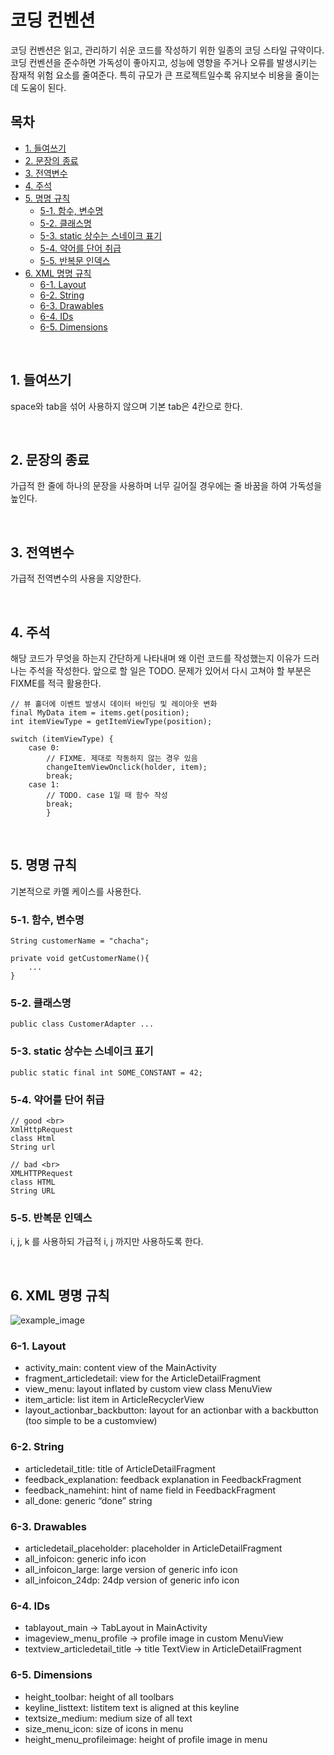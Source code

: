 # 코딩 컨벤션 
코딩 컨벤션은 읽고, 관리하기 쉬운 코드를 작성하기 위한 일종의 코딩 스타일 규약이다. 코딩 컨벤션을 준수하면 가독성이 좋아지고, 성능에 영향을 주거나 오류를 발생시키는 잠재적 위험 요소를 줄여준다. 특히 규모가 큰 프로젝트일수록 유지보수 비용을 줄이는 데 도움이 된다.
<br>

## 목차
  * [1. 들여쓰기](#1-----)
  * [2. 문장의 종료](#2-------)
  * [3. 전역변수](#3-----)
  * [4. 주석](#4---)
  * [5. 명명 규칙](#5------)
    + [5-1. 함수, 변수명](#5-1--------)
    + [5-2. 클래스명](#5-2-----)
    + [5-3. static 상수는 스네이크 표기](#5-3-static------------)
    + [5-4. 약어를 단어 취급](#5-4----------)
    + [5-5. 반복문 인덱스](#5-5--------)
  * [6. XML 명명 규칙](#6-xml------)
    + [6-1. Layout](#6-1-layout)
    + [6-2. String](#6-2-string)
    + [6-3. Drawables](#6-3-drawables)
    + [6-4. IDs](#6-4-ids)
    + [6-5. Dimensions](#6-5-dimensions)

<br>

## 1. 들여쓰기
space와 tab을 섞어 사용하지 않으며 기본 tab은 4칸으로 한다.

<br>

## 2. 문장의 종료
가급적 한 줄에 하나의 문장을 사용하며 너무 길어질 경우에는 줄 바꿈을 하여 가독성을 높인다.

<br>

## 3. 전역변수
가급적 전역변수의 사용을 지양한다.

<br>

## 4. 주석
해당 코드가 무엇을 하는지 간단하게 나타내며 왜 이런 코드를 작성했는지 이유가 드러나는 주석을 작성한다. 앞으로 할 일은 TODO. 문제가 있어서 다시 고쳐야 할 부분은 FIXME를 적극 활용한다.
~~~
// 뷰 홀더에 이벤트 발생시 데이터 바인딩 및 레이아웃 변화
final MyData item = items.get(position);
int itemViewType = getItemViewType(position);
        
switch (itemViewType) {
    case 0:
        // FIXME. 제대로 작동하지 않는 경우 있음
        changeItemViewOnclick(holder, item);
        break;
    case 1:
        // TODO. case 1일 때 함수 작성
        break;
        }
~~~
<br>

## 5. 명명 규칙
기본적으로 카멜 케이스를 사용한다.

### 5-1. 함수, 변수명
~~~
String customerName = "chacha";
~~~
~~~
private void getCustomerName(){
    ...
}
~~~

### 5-2. 클래스명
~~~
public class CustomerAdapter ...
~~~

### 5-3. static 상수는 스네이크 표기
~~~
public static final int SOME_CONSTANT = 42;
~~~

### 5-4. 약어를 단어 취급
~~~
// good <br>
XmlHttpRequest
class Html
String url

// bad <br>
XMLHTTPRequest
class HTML
String URL
~~~

### 5-5. 반복문 인덱스
i, j, k 를 사용하되 가급적 i, j 까지만 사용하도록 한다.

<br>

## 6. XML 명명 규칙
![example_image](https://jeroenmols.com/img/blog/resourcenaming/resourcenaming_cheatsheet.png)

### 6-1. Layout
- activity_main: content view of the MainActivity
- fragment_articledetail: view for the ArticleDetailFragment
- view_menu: layout inflated by custom view class MenuView
- item_article: list item in ArticleRecyclerView
- layout_actionbar_backbutton: layout for an actionbar with a backbutton (too simple to be a customview)

### 6-2. String
- articledetail_title: title of ArticleDetailFragment
- feedback_explanation: feedback explanation in FeedbackFragment
- feedback_namehint: hint of name field in FeedbackFragment
- all_done: generic “done” string

### 6-3. Drawables
- articledetail_placeholder: placeholder in ArticleDetailFragment
- all_infoicon: generic info icon
- all_infoicon_large: large version of generic info icon
- all_infoicon_24dp: 24dp version of generic info icon

### 6-4. IDs
- tablayout_main -> TabLayout in MainActivity
- imageview_menu_profile -> profile image in custom MenuView
- textview_articledetail_title -> title TextView in ArticleDetailFragment

### 6-5. Dimensions
- height_toolbar: height of all toolbars
- keyline_listtext: listitem text is aligned at this keyline
- textsize_medium: medium size of all text
- size_menu_icon: size of icons in menu
- height_menu_profileimage: height of profile image in menu
